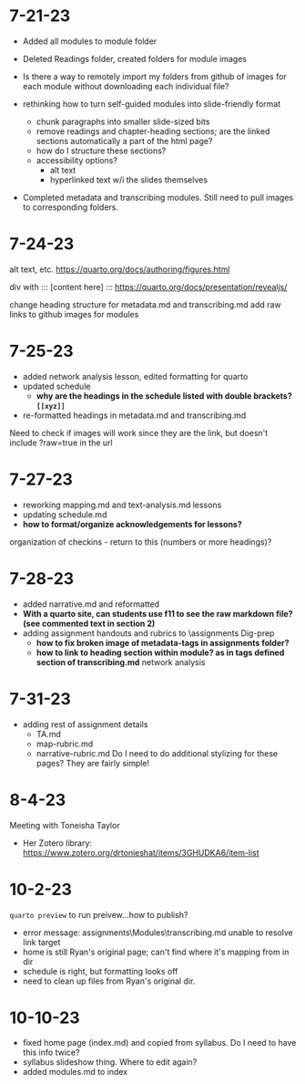 # 7-21-23
- Added all modules to module folder
- Deleted Readings folder, created folders for module images
- Is there a way to remotely import my folders from github of images for each module without downloading each individual file? 
-  rethinking how to turn self-guided modules into slide-friendly format
    - chunk paragraphs into smaller slide-sized bits
    - remove readings and chapter-heading sections; are the linked sections automatically a part of the html page? 
    - how do I structure these sections?
    - accessibility options?
        - alt text
        - hyperlinked text w/i the slides themselves

- Completed metadata and transcribing modules. Still need to pull images to corresponding folders.

# 7-24-23
alt text, etc.
https://quarto.org/docs/authoring/figures.html

div with ::: [content here] :::
https://quarto.org/docs/presentation/revealjs/

change heading structure for metadata.md and transcribing.md
add raw links to github images for modules

# 7-25-23
- added network analysis lesson, edited formatting for quarto
- updated schedule
    - **why are the headings in the schedule listed with double brackets? ```[[xyz]]```**
- re-formatted headings in metadata.md and transcribing.md

Need to check if images will work since they are the link, but doesn't include ?raw=true in the url

# 7-27-23
- reworking mapping.md and text-analysis.md lessons
- updating schedule.md
- **how to format/organize acknowledgements for lessons?**

organization of checkins - return to this (numbers or more headings)?

# 7-28-23
- added narrative.md and reformatted
- **With a quarto site, can students use f11 to see the raw markdown file? (see commented text in section 2)**
- adding assignment handouts and rubrics to \assignments
Dig-prep
    - **how to fix broken image of metadata-tags in assignments folder?**
    - **how to link to heading section within module? as in tags defined section of transcribing.md**
network analysis

# 7-31-23
- adding rest of assignment details
    - TA.md
    - map-rubric.md
    - narrative-rubric.md
Do I need to do additional stylizing for these pages? They are fairly simple!

# 8-4-23
Meeting with Toneisha Taylor

- Her Zotero library: https://www.zotero.org/drtonieshat/items/3GHUDKA6/item-list 

# 10-2-23
```quarto preview``` to run preivew...how to publish?
- error message: assignments\Modules\transcribing.md unable to resolve link target
- home is still Ryan's original page; can't find where it's mapping from in dir
- schedule is right, but formatting looks off
- need to clean up files from Ryan's original dir. 

# 10-10-23
- fixed home page (index.md) and copied from syllabus. Do I need to have this info twice?
- syllabus slideshow thing. Where to edit again?
- added modules.md to index